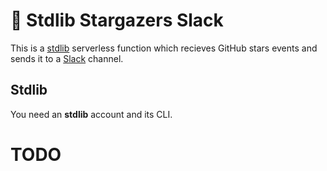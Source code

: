 # :star2: Stdlib Stargazers Slack

This is a [stdlib](https://stdlib.com) serverless function which recieves GitHub stars events and sends it to a [Slack](https://slack.com) channel.

## Stdlib

You need an __stdlib__ account and its CLI.

# TODO